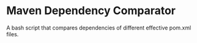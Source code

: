 # Maven Dependency Comparator

A bash script that compares dependencies of different effective pom.xml files.

